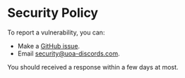 # Security Policy

To report a vulnerability, you can:

- Make a [GitHub issue](https://github.com/NachoToast/UoA-Discords/issues/new).
- Email [security@uoa-discords.com](mailto:security@uoa-discords.com).

You should received a response within a few days at most.
